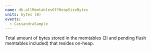```yaml
---
name: db.allMemtablesOffHeapSizeBytes
units: bytes (B)
events:
  - CassandraSample
---
```


Total amount of bytes stored in the memtables (2i and pending flush memtables included) that resides on-heap.
